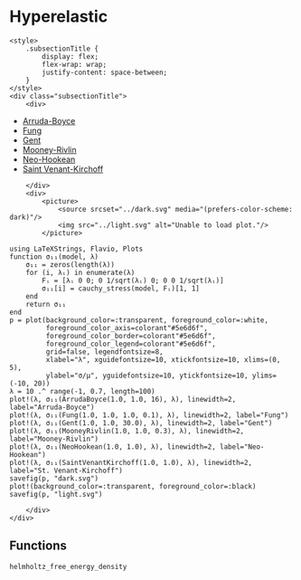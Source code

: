 # Hyperelastic

```@raw html
<style>
    .subsectionTitle {
        display: flex;
        flex-wrap: wrap;
        justify-content: space-between;
    }
</style>
<div class="subsectionTitle">
    <div>
```

* [Arruda-Boyce](hyperelastic/arruda_boyce.md)
* [Fung](hyperelastic/fung.md)
* [Gent](hyperelastic/gent.md)
* [Mooney-Rivlin](hyperelastic/mooney_rivlin.md)
* [Neo-Hookean](hyperelastic/neo_hookean.md)
* [Saint Venant-Kirchoff](hyperelastic/saint_venant_kirchoff.md)

```@raw html
    </div>
    <div>
        <picture>
            <source srcset="../dark.svg" media="(prefers-color-scheme: dark)"/>
            <img src="../light.svg" alt="Unable to load plot."/>
        </picture>
```

```@setup
using LaTeXStrings, Flavio, Plots
function σ₁₁(model, λ)
    σ₁₁ = zeros(length(λ))
    for (i, λᵢ) in enumerate(λ)
        Fᵢ = [λᵢ 0 0; 0 1/sqrt(λᵢ) 0; 0 0 1/sqrt(λᵢ)]
        σ₁₁[i] = cauchy_stress(model, Fᵢ)[1, 1]
    end
    return σ₁₁
end
p = plot(background_color=:transparent, foreground_color=:white,
         foreground_color_axis=colorant"#5e6d6f",
         foreground_color_border=colorant"#5e6d6f",
         foreground_color_legend=colorant"#5e6d6f",
         grid=false, legendfontsize=8,
         xlabel="λ", xguidefontsize=10, xtickfontsize=10, xlims=(0, 5),
         ylabel="σ/μ", yguidefontsize=10, ytickfontsize=10, ylims=(-10, 20))
λ = 10 .^ range(-1, 0.7, length=100)
plot!(λ, σ₁₁(ArrudaBoyce(1.0, 1.0, 16), λ), linewidth=2, label="Arruda-Boyce")
plot!(λ, σ₁₁(Fung(1.0, 1.0, 1.0, 0.1), λ), linewidth=2, label="Fung")
plot!(λ, σ₁₁(Gent(1.0, 1.0, 30.0), λ), linewidth=2, label="Gent")
plot!(λ, σ₁₁(MooneyRivlin(1.0, 1.0, 0.3), λ), linewidth=2, label="Mooney-Rivlin")
plot!(λ, σ₁₁(NeoHookean(1.0, 1.0), λ), linewidth=2, label="Neo-Hookean")
plot!(λ, σ₁₁(SaintVenantKirchoff(1.0, 1.0), λ), linewidth=2, label="St. Venant-Kirchoff")
savefig(p, "dark.svg")
plot!(background_color=:transparent, foreground_color=:black)
savefig(p, "light.svg")
```

```@raw html
    </div>
</div>
```

## Functions

```@docs
helmholtz_free_energy_density
```
